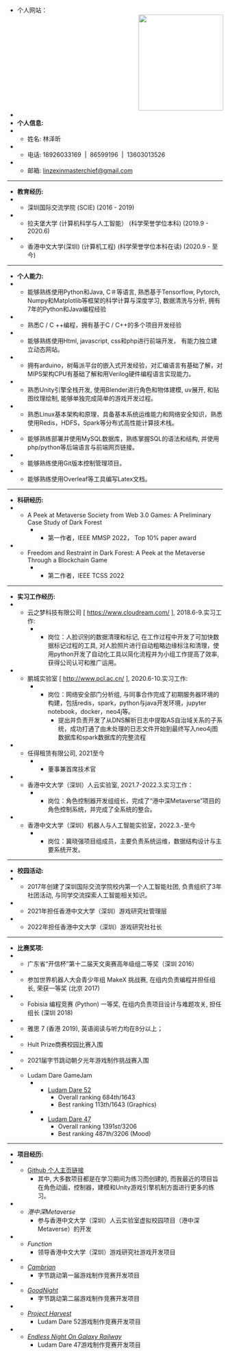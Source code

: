 - 个人网站：
  <div contenteditable="false" data-content-editable-void="true"><div style="display: flex; color: rgb(255, 255, 255)"><a rel="noopener noreferrer" style="display: block; color: inherit; text-decoration: none; flex-grow: 1; min-width: 0px;" href="https://webdrag0n.github.io"><div class="notion-focusable" role="button" tabindex="0" style="user-select: none; transition: background 20ms ease-in 0s; cursor: pointer; width: 100%; display: flex; flex-wrap: wrap-reverse; align-items: stretch; text-align: left; overflow: hidden; border: 1px solid rgba(255, 255, 255, 0.16); border-radius: 3px; position: relative; color: inherit; fill: inherit;"><div style="flex: 4 1 180px; padding: 12px 14px 14px; overflow: hidden; text-align: left;"><div style="font-size: 14px; line-height: 20px; color: rgb(255, 255, 255); white-space: nowrap; overflow: hidden; text-overflow: ellipsis; min-height: 24px; margin-bottom: 2px;">webDrag0n's website</div><div style="font-size: 12px; line-height: 16px; color: rgba(255, 255, 255, 0.65); height: 150px; overflow: hidden;">WELECOME TO WEBDRAG0N HOME
  About me
  I'm a undergraduate student at Chinese University of Hongkong(Shenzhen).</div><div style="display: flex; margin-top: 6px;"><img src="https://webdrag0n.github.io/assets/me01.png" style="width: 16px; height: 16px; min-width: 16px; margin-right: 6px;"><div style="font-size: 12px; line-height: 16px; color: rgb(255, 255, 255); white-space: nowrap; overflow: hidden; text-overflow: ellipsis;">https://webdrag0n.github.io/</div></div></div><div style="flex: 1 1 180px; display: block; position: relative;"><div style="position: absolute; inset: 0px;"><div style="width: 100%; height: 100%;"><img src="https://webdrag0n.github.io/assets/me01.png" style="display: block; object-fit: cover; border-radius: 1px; width: 100%; height: 100%;"></div></div></div></div></a></div></div>
-
- **个人信息:**
- - 姓名: 林泽昕
- - 电话: 18926033169  |  86599196  |  13603013526
- - 邮箱: [linzexinmasterchief@gmail.com](mailto:linzexinmasterchief@gmail.com)
- ---
- **教育经历:**
- - 深圳国际交流学院 (SCIE) (2016 - 2019)
- - 拉夫堡大学 (计算机科学与人工智能） (科学荣誉学位本科) (2019.9 - 2020.6)
- - 香港中文大学(深圳) (计算机工程) (科学荣誉学位本科在读) (2020.9 - 至今)
- ---
- **个人能力:**
- - 能够熟练使用Python和Java, C＃等语言, 熟悉基于Tensorflow, Pytorch, Numpy和Matplotlib等框架的科学计算与深度学习, 数据清洗与分析, 拥有7年的Python和Java编程经验
- - 熟悉C / C ++编程，拥有基于C / C++的多个项目开发经验
- - 能够熟练使用Html, javascript, css和php进行前端开发， 有能力独立建立动态网站。
- - 拥有arduino，树莓派平台的嵌入式开发经验，对汇编语言有基础了解，对MIPS架构CPU有基础了解和用Verilog硬件编程语言实现能力。
- - 熟悉Unity引擎全栈开发, 使用Blender进行角色和物体建模, uv展开, 和贴图纹理绘制, 能够单独完成简单的游戏开发过程。
- - 熟悉Linux基本架构和原理，具备基本系统运维能力和网络安全知识，熟悉使用Redis，HDFS，Spark等分布式高性能计算技术栈。
- - 能够熟练部署并使用MySQL数据库，熟练掌握SQL的语法和结构, 并使用php/python等后端语言与前端网页链接。
- - 能够熟练使用Git版本控制管理项目。
- - 能够熟练使用Overleaf等工具编写Latex文档。
- ---
- **科研经历:**
- - A Peek at Metaverse Society from Web 3.0 Games: A Preliminary Case Study of Dark Forest
	- - 第一作者，IEEE MMSP 2022， Top 10% paper award
- - Freedom and Restraint in Dark Forest: A Peek at the Metaverse Through a Blockchain Game
	- - 第二作者，IEEE TCSS 2022
- ---
- **实习工作经历:**
- - 云之梦科技有限公司 [ https://www.cloudream.com/ ], 2018.6-9.实习工作:
	- - 岗位：人脸识别的数据清理和标记, 在工作过程中开发了可加快数据标记过程的工具, 对人脸照片进行自动粗略边缘标注和清理，使用python开发了自动化工具以简化流程并为小组工作提高了效率, 获得公司认可和推广运用。
- - 鹏城实验室 [ http://www.pcl.ac.cn/ ], 2020.6-10.实习工作:
	- - 岗位：网络安全部门分析组, 与同事合作完成了初期服务器环境的构建，包括redis，spark，python与java开发环境，jupyter notebook，docker，neo4j等。
		- 提出并负责开发了从DNS解析日志中提取AS自治域关系的子系统，成功打通了由未处理的日志文件开始到最终写入neo4j图数据库和spark数据库的完整流程
- - 任得租赁有限公司, 2021至今
	- - 董事兼首席技术官
- - 香港中文大学（深圳）人云实验室, 2021.7-2022.3.实习工作：
	- - 岗位：角色控制器开发组组长，完成了“港中深Metaverse”项目的角色控制系统，并完成了全系统的整合。
- - 香港中文大学（深圳）机器人与人工智能实验室，2022.3.-至今
	- - 岗位：冀晓强项目组成员，主要负责系统运维，数据结构设计与主要系统开发。
- ---
- **校园活动:**
- - 2017年创建了深圳国际交流学院校内第一个人工智能社团, 负责组织了3年社团活动, 与同学交流探索人工智能相关知识。
- - 2021年担任香港中文大学（深圳）游戏研究社管理层
- - 2022年担任香港中文大学（深圳）游戏研究社社长
- ---
- **比赛奖项:**
- - 广东省“开信杯”第十二届天文奥赛高年级组二等奖（深圳 2016）
- - 参加世界机器人大会青少年组 MakeX 挑战赛, 在组内负责编程并担任组长, 荣获一等奖 (北京 2017)
- - Fobisia 编程竞赛 (Python) 一等奖, 在组内负责项目设计与难题攻关, 担任组长 (深圳 2018)
- - 雅思 7 (香港 2019), 英语阅读与听力均在8分以上；
- - Hult Prize商赛校园比赛入围
- - 2021届字节跳动朝夕光年游戏制作挑战赛入围
- - Ludam Dare GameJam
	- - [Ludam Dare 52](https://ldjam.com/events/ludum-dare/52/projekt-harvest)
		- Overall ranking $684th/1643$
		- Best ranking $113th/1643$ (Graphics)
	- - [Ludam Dare 47](https://ldjam.com/events/ludum-dare/47/endless-night-on-galaxy-railway)
		- Overall ranking $1391st/3206$
		- Best ranking $487th/3206$ (Mood)
- ---
- **项目经历:**
- - [Github 个人主页链接](https://github.com/linzexinmasterchief)
	- 其中, 大多数项目都是在学习期间为练习而创建的, 而我最近的项目旨在角色动画，控制器，建模和Unity游戏引擎机制方面进行更多的练习。
- - *港中深Metaverse*
	- 参与香港中文大学（深圳）人云实验室虚拟校园项目（港中深Metaverse）的开发
- - *Function*
	- 领导香港中文大学（深圳）游戏研究社游戏开发项目
- - [*Cambrian*](https://github.com/webDrag0n/Bytedance-Cambrian)
	- 字节跳动第一届游戏制作竞赛开发项目
- - [*GoodNight*](https://github.com/webDrag0n/GoodNight)
	- 字节跳动第二届游戏制作竞赛开发项目
- - [*Project Harvest*](https://ldjam.com/events/ludum-dare/52/projekt-harvest)
	- Ludam Dare 52游戏制作竞赛开发项目
- - [*Endless Night On Galaxy Railway*](https://ldjam.com/events/ludum-dare/47/endless-night-on-galaxy-railway)
	- Ludam Dare 47游戏制作竞赛开发项目